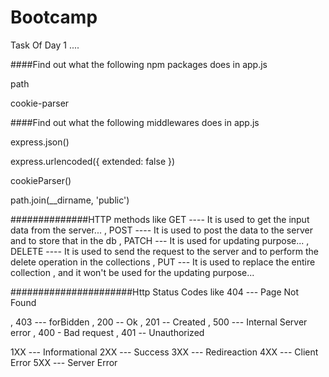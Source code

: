 # Bootcamp

Task Of Day 1 ....


####Find out what the following npm packages does in app.js

path

cookie-parser


####Find out what the following middlewares does in app.js

express.json()

express.urlencoded({ extended: false })


cookieParser()



path.join(__dirname, 'public')


##############HTTP methods like 
GET ---- It is used to get the input data from the server...
, 
POST ---- It is used to post the data to the server and to store that in the db
, 
PATCH --- It is used for updating purpose...
, 
DELETE ---- It is used to send the request to the server and to perform the delete operation in the collections
,
PUT --- It is used to replace the entire collection , and it won't be used for the updating purpose...


######################Http Status Codes like 
404 --- Page Not Found

, 
403 --- forBidden
, 
200 -- Ok
, 
201 -- Created
, 
500 --- Internal Server error
,
400 - Bad request
,
401 -- Unauthorized



1XX --- Informational
2XX --- Success
3XX --- Redireaction
4XX --- Client Error
5XX --- Server Error
